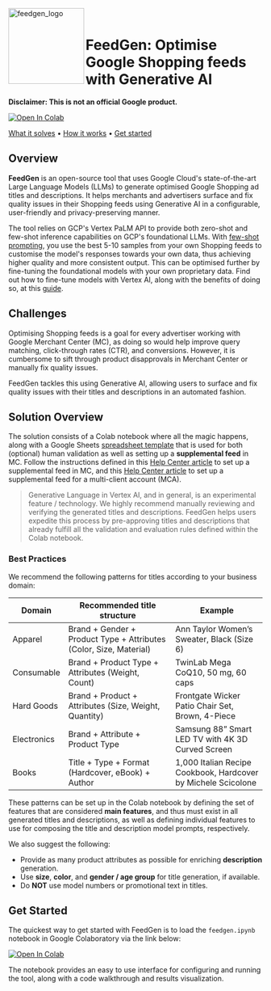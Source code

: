 <img align="left" width="150" src="https://services.google.com/fh/files/misc/feedgen_logo.png" alt="feedgen_logo"></img><br>

# FeedGen: Optimise Google Shopping feeds with Generative AI

**Disclaimer: This is not an official Google product.**

[![Open In Colab](https://colab.research.google.com/assets/colab-badge.svg)](https://colab.research.google.com/github/google/feedgen/blob/main/feedgen.ipynb)

[What it solves](#challenges) •
[How it works](#solution-overview) •
[Get started](#get-started)

## Overview

**FeedGen** is an open-source tool that uses Google Cloud's state-of-the-art
Large Language Models (LLMs) to generate optimised Google Shopping ad titles and
descriptions. It helps merchants and advertisers surface and fix quality issues
in their Shopping feeds using Generative AI in a configurable, user-friendly and
privacy-preserving manner.

The tool relies on GCP's Vertex PaLM API to provide both zero-shot and few-shot
inference capabilities on GCP's foundational LLMs. With
[few-shot prompting](https://cloud.google.com/vertex-ai/docs/generative-ai/text/text-overview),
you use the best 5-10 samples from your own Shopping feeds to customise the
model's responses towards your own data, thus achieving higher quality and more
consistent output. This can be optimised further by fine-tuning the
foundational models with your own proprietary data. Find out how to fine-tune
models with Vertex AI, along with the benefits of doing so, at this
[guide](https://cloud.google.com/vertex-ai/docs/generative-ai/models/tune-models).

## Challenges

Optimising Shopping feeds is a goal for every advertiser working with Google
Merchant Center (MC), as doing so would help improve query matching,
click-through rates (CTR), and conversions. However, it is cumbersome to sift
through product disapprovals in Merchant Center or manually fix quality issues.

FeedGen tackles this using Generative AI, allowing users to surface and fix
quality issues with their titles and descriptions in an automated fashion.

## Solution Overview

The solution consists of a Colab notebook where all the magic happens, along
with a Google Sheets
[spreadsheet template](https://docs.google.com/spreadsheets/d/1Ro91GhHaurph5zaqgr4n1PDqFZwuln-jpwam3irYq5k/edit#gid=1221408551)
that is used for both (optional) human validation as well as setting up a
**supplemental feed** in MC. Follow the instructions defined in this
[Help Center article](https://support.google.com/merchants/answer/7439058) to
set up a supplemental feed in MC, and this
[Help Center article](https://support.google.com/merchants/answer/9651854) to
set up a supplemental feed for a multi-client account (MCA).

> Generative Language in Vertex AI, and in general, is an experimental feature /
technology. We highly recommend manually reviewing and verifying the generated
titles and descriptions. FeedGen helps users expedite this process by
pre-approving titles and descriptions that already fulfill all the validation
and evaluation rules defined within the Colab notebook.

### Best Practices

We recommend the following patterns for titles according to your business domain:

|Domain|Recommended title structure|Example|
|---|---|---|
|Apparel|Brand + Gender + Product Type + Attributes (Color, Size, Material)|Ann Taylor Women’s Sweater, Black (Size 6)|
|Consumable|Brand + Product Type + Attributes (Weight, Count)|TwinLab Mega CoQ10, 50 mg, 60 caps|
|Hard Goods|Brand + Product + Attributes (Size, Weight, Quantity)|Frontgate Wicker Patio Chair Set, Brown, 4-Piece|
|Electronics|Brand + Attribute + Product Type|Samsung 88” Smart LED TV with 4K 3D Curved Screen|
|Books|Title + Type + Format (Hardcover, eBook) + Author|1,000 Italian Recipe Cookbook, Hardcover by Michele Scicolone|

These patterns can be set up in the Colab notebook by defining the set of
features that are considered **main features**, and thus must exist in all
generated titles and descriptions, as well as defining individual features to
use for composing the title and description model prompts, respectively.

We also suggest the following:

*  Provide as many product attributes as possible for enriching **description** generation.
*  Use **size**, **color**, and **gender / age group** for title generation, if available.
*  Do **NOT** use model numbers or promotional text in titles.

## Get Started

The quickest way to get started with FeedGen is to load the `feedgen.ipynb`
notebook in Google Colaboratory via the link below:

[![Open In Colab](https://colab.research.google.com/assets/colab-badge.svg)](https://colab.research.google.com/github/google/feedgen/blob/main/feedgen.ipynb)

The notebook provides an easy to use interface for configuring and running the
tool, along with a code walkthrough and results visualization.
